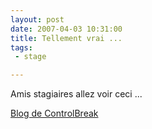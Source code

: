 ```yaml
---
layout: post
date: 2007-04-03 10:31:00
title: Tellement vrai ...
tags:
 - stage

---
```


Amis stagiaires allez voir ceci ...

[Blog de ControlBreak](http://controlbreak.free.fr/index.php/post/2007/02/16/Nouvelle-recrue)
